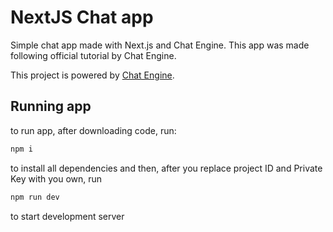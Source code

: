 # NextJS Chat app

Simple chat app made with Next.js and Chat Engine. This app was made following official tutorial by Chat Engine.

This project is powered by [Chat Engine](https://chatengine.io).

## Running app

to run app, after downloading code, run:

```js
npm i
``` 

to install all dependencies and then, after you replace project ID and Private Key with you own, run 

```js
npm run dev
```

to start development server
